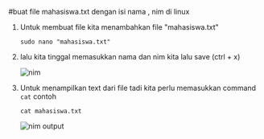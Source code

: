 #buat file mahasiswa.txt dengan isi nama , nim di linux


   1. Untuk membuat file kita menambahkan file "mahasiswa.txt"
      
          sudo nano "mahasiswa.txt"
      
      
   2. lalu kita tinggal memasukkan nama dan nim kita lalu save (ctrl + x)
      
      ![nim](https://github.com/habibh028/tugas-praktikum-sistem-operasi/assets/126387192/90d9269e-d5f8-4323-b1cc-ba084a6b81e9)

      
   3. Untuk menampilkan text dari file tadi kita perlu memasukkan command `cat` contoh
    
          cat mahasiswa.txt
      
      ![nim output](https://github.com/habibh028/tugas-praktikum-sistem-operasi/assets/126387192/cde6aded-e9ef-4d9e-85e4-975e37032aaf)
